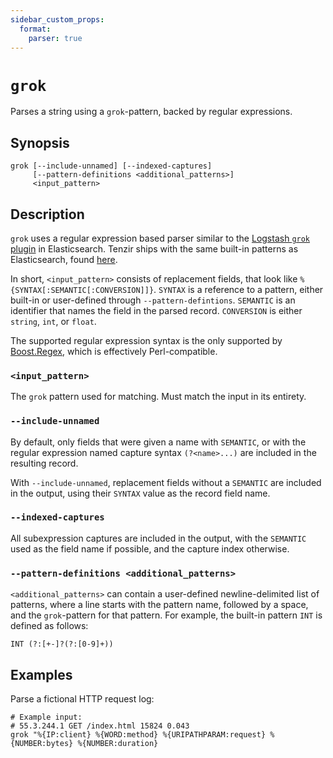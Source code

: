 ```yaml
---
sidebar_custom_props:
  format:
    parser: true
---
```


# `grok`

Parses a string using a `grok`-pattern, backed by regular expressions.

## Synopsis

```
grok [--include-unnamed] [--indexed-captures]
     [--pattern-definitions <additional_patterns>]
     <input_pattern>
```

## Description

`grok` uses a regular expression based parser similar to the
[Logstash `grok` plugin](https://www.elastic.co/guide/en/logstash/current/plugins-filters-grok.html)
in Elasticsearch. Tenzir ships with the same built-in patterns as Elasticsearch,
found [here](https://github.com/logstash-plugins/logstash-patterns-core/tree/main/patterns/ecs-v1).

In short, `<input_pattern>` consists of replacement fields, that look like
`%{SYNTAX[:SEMANTIC[:CONVERSION]]}`. `SYNTAX` is a reference to a pattern,
either built-in or user-defined through `--pattern-defintions`.
`SEMANTIC` is an identifier that names the field in the parsed record.
`CONVERSION` is either `string`, `int`, or `float`.

The supported regular expression syntax is the only supported by
[Boost.Regex](https://www.boost.org/doc/libs/1_81_0/libs/regex/doc/html/boost_regex/syntax/perl_syntax.html),
which is effectively Perl-compatible.

### `<input_pattern>`

The `grok` pattern used for matching. Must match the input in its entirety.

### `--include-unnamed`

By default, only fields that were given a name with `SEMANTIC`, or with
the regular expression named capture syntax `(?<name>...)` are included
in the resulting record.

With `--include-unnamed`, replacement fields without a `SEMANTIC` are included
in the output, using their `SYNTAX` value as the record field name.

### `--indexed-captures`

All subexpression captures are included in the output, with the `SEMANTIC` used
as the field name if possible, and the capture index otherwise.

### `--pattern-definitions <additional_patterns>`

`<additional_patterns>` can contain a user-defined newline-delimited list
of patterns, where a line starts with the pattern name, followed by a space,
and the `grok`-pattern for that pattern. For example, the built-in pattern
`INT` is defined as follows:

```
INT (?:[+-]?(?:[0-9]+))
```

## Examples

Parse a fictional HTTP request log:

```
# Example input:
# 55.3.244.1 GET /index.html 15824 0.043
grok "%{IP:client} %{WORD:method} %{URIPATHPARAM:request} %{NUMBER:bytes} %{NUMBER:duration}
```
